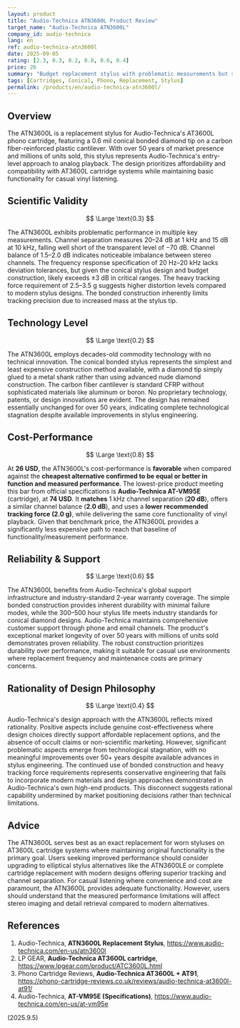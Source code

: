 ```yaml
---
layout: product
title: "Audio-Technica ATN3600L Product Review"
target_name: "Audio-Technica ATN3600L"
company_id: audio-technica
lang: en
ref: audio-technica-atn3600l
date: 2025-09-05
rating: [2.3, 0.3, 0.2, 0.8, 0.6, 0.4]
price: 26
summary: "Budget replacement stylus with problematic measurements but strong cost-performance versus the cheapest equal-or-better measured alternative (AT-VM95E)."
tags: [Cartridges, Conical, Phono, Replacement, Stylus]
permalink: /products/en/audio-technica-atn3600l/
---
```

## Overview

The ATN3600L is a replacement stylus for Audio-Technica's AT3600L phono cartridge, featuring a 0.6 mil conical bonded diamond tip on a carbon fiber-reinforced plastic cantilever. With over 50 years of market presence and millions of units sold, this stylus represents Audio-Technica's entry-level approach to analog playback. The design prioritizes affordability and compatibility with AT3600L cartridge systems while maintaining basic functionality for casual vinyl listening.

## Scientific Validity

$$ \Large \text{0.3} $$

The ATN3600L exhibits problematic performance in multiple key measurements. Channel separation measures 20–24 dB at 1 kHz and 15 dB at 10 kHz, falling well short of the transparent level of −70 dB. Channel balance of 1.5–2.0 dB indicates noticeable imbalance between stereo channels. The frequency response specification of 20 Hz–20 kHz lacks deviation tolerances, but given the conical stylus design and budget construction, likely exceeds ±3 dB in critical ranges. The heavy tracking force requirement of 2.5–3.5 g suggests higher distortion levels compared to modern stylus designs. The bonded construction inherently limits tracking precision due to increased mass at the stylus tip.

## Technology Level

$$ \Large \text{0.2} $$

The ATN3600L employs decades-old commodity technology with no technical innovation. The conical bonded stylus represents the simplest and least expensive construction method available, with a diamond tip simply glued to a metal shank rather than using advanced nude diamond construction. The carbon fiber cantilever is standard CFRP without sophisticated materials like aluminum or boron. No proprietary technology, patents, or design innovations are evident. The design has remained essentially unchanged for over 50 years, indicating complete technological stagnation despite available improvements in stylus engineering.

## Cost-Performance

$$ \Large \text{0.8} $$

At **26 USD**, the ATN3600L's cost-performance is **favorable** when compared against the **cheapest alternative confirmed to be equal or better in function and measured performance**. The lowest-price product meeting this bar from official specifications is **Audio-Technica AT-VM95E** (cartridge), at **74 USD**. It **matches** 1 kHz channel separation (**20 dB**), offers a similar channel balance (**2.0 dB**), and uses a **lower recommended tracking force (2.0 g)**, while delivering the same core functionality of vinyl playback. Given that benchmark price, the ATN3600L provides a significantly less expensive path to reach that baseline of functionality/measurement performance.

## Reliability & Support

$$ \Large \text{0.6} $$

The ATN3600L benefits from Audio-Technica's global support infrastructure and industry-standard 2-year warranty coverage. The simple bonded construction provides inherent durability with minimal failure modes, while the 300–500 hour stylus life meets industry standards for conical diamond designs. Audio-Technica maintains comprehensive customer support through phone and email channels. The product's exceptional market longevity of over 50 years with millions of units sold demonstrates proven reliability. The robust construction prioritizes durability over performance, making it suitable for casual use environments where replacement frequency and maintenance costs are primary concerns.

## Rationality of Design Philosophy

$$ \Large \text{0.4} $$

Audio-Technica's design approach with the ATN3600L reflects mixed rationality. Positive aspects include genuine cost-effectiveness where design choices directly support affordable replacement options, and the absence of occult claims or non-scientific marketing. However, significant problematic aspects emerge from technological stagnation, with no meaningful improvements over 50+ years despite available advances in stylus engineering. The continued use of bonded construction and heavy tracking force requirements represents conservative engineering that fails to incorporate modern materials and design approaches demonstrated in Audio-Technica's own high-end products. This disconnect suggests rational capability undermined by market positioning decisions rather than technical limitations.

## Advice

The ATN3600L serves best as an exact replacement for worn styluses on AT3600L cartridge systems where maintaining original functionality is the primary goal. Users seeking improved performance should consider upgrading to elliptical stylus alternatives like the ATN3600LE or complete cartridge replacement with modern designs offering superior tracking and channel separation. For casual listening where convenience and cost are paramount, the ATN3600L provides adequate functionality. However, users should understand that the measured performance limitations will affect stereo imaging and detail retrieval compared to modern alternatives.

## References

1. Audio-Technica, **ATN3600L Replacement Stylus**, https://www.audio-technica.com/en-us/atn3600l  
2. LP GEAR, **Audio-Technica AT3600L cartridge**, https://www.lpgear.com/product/ATC3600L.html  
3. Phono Cartridge Reviews, **Audio-Technica AT3600L + AT91**, https://phono-cartridge-reviews.co.uk/reviews/audio-technica-at3600l-at91/  
4. Audio-Technica, **AT-VM95E (Specifications)**, https://www.audio-technica.com/en-us/at-vm95e

(2025.9.5)